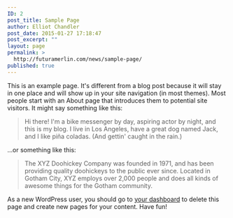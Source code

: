 ```yaml
---
ID: 2
post_title: Sample Page
author: Elliot Chandler
post_date: 2015-01-27 17:18:47
post_excerpt: ""
layout: page
permalink: >
  http://futuramerlin.com/news/sample-page/
published: true
---
```

This is an example page. It's different from a blog post because it will stay in one place and will show up in your site navigation (in most themes). Most people start with an About page that introduces them to potential site visitors. It might say something like this:

<blockquote>Hi there! I'm a bike messenger by day, aspiring actor by night, and this is my blog. I live in Los Angeles, have a great dog named Jack, and I like pi&#241;a coladas. (And gettin' caught in the rain.)</blockquote>

...or something like this:

<blockquote>The XYZ Doohickey Company was founded in 1971, and has been providing quality doohickeys to the public ever since. Located in Gotham City, XYZ employs over 2,000 people and does all kinds of awesome things for the Gotham community.</blockquote>

As a new WordPress user, you should go to <a href="http://futuramerlin.com/fractallize/wp-admin/">your dashboard</a> to delete this page and create new pages for your content. Have fun!
